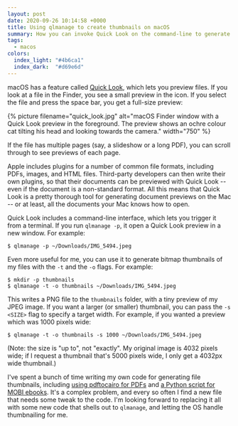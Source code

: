 ```yaml
---
layout: post
date: 2020-09-26 10:14:58 +0000
title: Using qlmanage to create thumbnails on macOS
summary: How you can invoke Quick Look on the command-line to generate high-quality thumbnails.
tags:
  - macos
colors:
  index_light: "#4b6ca1"
  index_dark:  "#d69e6d"
---
```


macOS has a feature called [Quick Look](https://en.wikipedia.org/wiki/Quick_Look), which lets you preview files.
If you look at a file in the Finder, you see a small preview in the icon.
If you select the file and press the space bar, you get a full-size preview:

{%
  picture
  filename="quick_look.jpg"
  alt="macOS Finder window with a Quick Look preview in the foreground. The preview shows an ochre colour cat tilting his head and looking towards the camera."
  width="750"
%}

If the file has multiple pages (say, a slideshow or a long PDF), you can scroll through to see previews of each page.

Apple includes plugins for a number of common file formats, including PDFs, images, and HTML files.
Third-party developers can then write their own plugins, so that their documents can be previewed with Quick Look -- even if the document is a non-standard format.
All this means that Quick Look
is a pretty thorough tool for generating document previews on the Mac -- or at least, all the documents your Mac knows how to open.

Quick Look includes a command-line interface, which lets you trigger it from a terminal.
If you run `qlmanage -p`, it open a Quick Look preview in a new window.
For example:

```console
$ qlmanage -p ~/Downloads/IMG_5494.jpeg
```

Even more useful for me, you can use it to generate bitmap thumbnails of my files with the `-t` and the `-o` flags.
For example:

```console
$ mkdir -p thumbnails
$ qlmanage -t -o thumbnails ~/Downloads/IMG_5494.jpeg
```

This writes a PNG file to the `thumbnails` folder, with a tiny preview of my JPEG image.
If you want a larger (or smaller) thumbnail, you can pass the `-s <SIZE>` flag to specify a target width.
For example, if you wanted a preview which was 1000&nbsp;pixels wide:

```
$ qlmanage -t -o thumbnails -s 1000 ~/Downloads/IMG_5494.jpeg
```

(Note: the size is "up to", not "exactly".
My original image is 4032 pixels wide; if I request a thumbnail that's 5000 pixels wide, I only get a 4032px wide thumbnail.)

I've spent a bunch of time writing my own code for generating file thumbnails, including [using pdftocairo for PDFs](/2019/creating-preview-thumbnails-of-pdf-documents/) and [a Python script for MOBI ebooks](/2019/getting-cover-images-from-mobi-ebooks/).
It's a complex problem, and every so often I find a new file that needs some tweak to the code.
I'm looking forward to replacing it all with some new code that shells out to `qlmanage`, and letting the OS handle thumbnailing for me.
